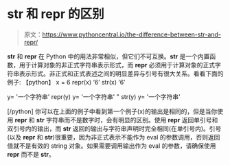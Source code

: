 # __str__ 和 __repr__ 的区别

> 原文：<https://www.pythoncentral.io/the-difference-between-str-and-repr/>

__str__ 和 __repr__ 在 Python 中的用法非常相似，但它们不可互换。__str__ 是一个内置函数，用于计算对象的非正式字符串表示形式，而 __repr__ 必须用于计算对象的正式字符串表示形式。非正式和正式表述之间的明显差异与引号有很大关系。看看下面的例子:
【python】
x = 6
repr(x)
‘6’
str(x)
‘6’

y= '一个字符串'
repr(y)
y= '一个字符串' "
str(y)
y= '一个字符串'

[/python]
你可以在上面的例子中看到第一个例子(x)的输出是相同的，但是当你使用 __repr__ 和 __str__ 字符串而不是数字时，会有明显的区别。使用 __repr__ 返回单引号和双引号内的输出，而 __str__ 返回的输出与字符串声明时完全相同(在单引号内)。引号(以及 __repr__ 和 __str__)很重要，因为非正式表示不能作为 eval 的参数调用，否则返回值就不是有效的 string 对象。如果需要调用输出作为 eval 的参数，请确保使用 __repr__ 而不是 __str__。